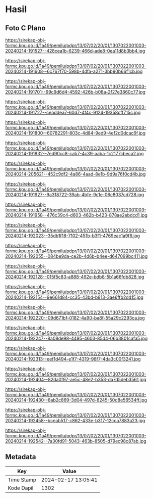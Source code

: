 # Hasil

## Foto C Plano

https://sirekap-obj-formc.kpu.go.id/1a49/pemilu/pdpr/13/07/02/20/01/1307022001003-20240214-191527--428cea1b-6239-466d-ade8-0ea11d8b3bb4.jpg

https://sirekap-obj-formc.kpu.go.id/1a49/pemilu/pdpr/13/07/02/20/01/1307022001003-20240214-191608--6c767f70-598b-4dfa-a271-3bb90b66f1cb.jpg

https://sirekap-obj-formc.kpu.go.id/1a49/pemilu/pdpr/13/07/02/20/01/1307022001003-20240214-191701--99c9d6d4-4592-426b-b08a-2f27e3860c77.jpg

https://sirekap-obj-formc.kpu.go.id/1a49/pemilu/pdpr/13/07/02/20/01/1307022001003-20240214-191727--ceaddea7-60d7-4f4c-9124-19358cff715c.jpg

https://sirekap-obj-formc.kpu.go.id/1a49/pemilu/pdpr/13/07/02/20/01/1307022001003-20240214-191800--60782291-803c-4d84-9ed9-4ef2d0dcac6f.jpg

https://sirekap-obj-formc.kpu.go.id/1a49/pemilu/pdpr/13/07/02/20/01/1307022001003-20240214-191832--7ed90cc8-cab7-4c39-aaba-1c2177cbeca2.jpg

https://sirekap-obj-formc.kpu.go.id/1a49/pemilu/pdpr/13/07/02/20/01/1307022001003-20240214-205621--452c9df2-4a86-4aad-8e1b-9d9a76f0cd4b.jpg

https://sirekap-obj-formc.kpu.go.id/1a49/pemilu/pdpr/13/07/02/20/01/1307022001003-20240214-191927--9a318722-39ab-4bfe-9c1e-06c8037cd728.jpg

https://sirekap-obj-formc.kpu.go.id/1a49/pemilu/pdpr/13/07/02/20/01/1307022001003-20240214-191958--476c39c4-d603-462b-b423-878ae2ebdcd1.jpg

https://sirekap-obj-formc.kpu.go.id/1a49/pemilu/pdpr/13/07/02/20/01/1307022001003-20240214-192023--35db1f18-7102-451b-b3f1-4769eac1a9f6.jpg

https://sirekap-obj-formc.kpu.go.id/1a49/pemilu/pdpr/13/07/02/20/01/1307022001003-20240214-192055--084be9da-ce2b-4d6b-b4ee-d647099bc411.jpg

https://sirekap-obj-formc.kpu.go.id/1a49/pemilu/pdpr/13/07/02/20/01/1307022001003-20240214-192128--015f5c83-a888-492e-bdb8-5b1a66fdb828.jpg

https://sirekap-obj-formc.kpu.go.id/1a49/pemilu/pdpr/13/07/02/20/01/1307022001003-20240214-192154--9e661d84-cc35-43bd-b813-3ae6ffb2dd15.jpg

https://sirekap-obj-formc.kpu.go.id/1a49/pemilu/pdpr/13/07/02/20/01/1307022001003-20240214-192220--09d671bf-0182-4a90-ba8f-55a29c2293ca.jpg

https://sirekap-obj-formc.kpu.go.id/1a49/pemilu/pdpr/13/07/02/20/01/1307022001003-20240214-192247--8a08de98-4495-4603-85d4-06b3801cafa5.jpg

https://sirekap-obj-formc.kpu.go.id/1a49/pemilu/pdpr/13/07/02/20/01/1307022001003-20240214-192313--eef1d494-e1f7-4319-98f7-4da3c00f3241.jpg

https://sirekap-obj-formc.kpu.go.id/1a49/pemilu/pdpr/13/07/02/20/01/1307022001003-20240214-192404--82da0f97-ae5c-48e2-b353-da7d5deb3561.jpg

https://sirekap-obj-formc.kpu.go.id/1a49/pemilu/pdpr/13/07/02/20/01/1307022001003-20240214-192430--8ab2c869-3d04-497d-8245-50d8e56534ff.jpg

https://sirekap-obj-formc.kpu.go.id/1a49/pemilu/pdpr/13/07/02/20/01/1307022001003-20240214-192458--bceab517-c862-433e-b317-12cca7883a23.jpg

https://sirekap-obj-formc.kpu.go.id/1a49/pemilu/pdpr/13/07/02/20/01/1307022001003-20240214-192542--7a30fd91-5043-463b-8505-d79ec98c87ab.jpg


## Metadata

| Key        | Value               |
| ---------- | ------------------- |
| Time Stamp | 2024-02-17 13:05:41 |
| Kode Dapil | 1302                |



